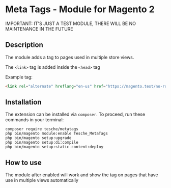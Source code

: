 # Meta Tags - Module for Magento 2

IMPORTANT: IT'S JUST A TEST MODULE, THERE WILL BE NO MAINTENANCE IN THE FUTURE

## Description
The module adds a <link> tag to pages used in multiple store views.

The `<link>` tag is added inside the `<head>` tag

Example tag:
```html
<link rel="alternate" hreflang="en-us" href="https://magento.test/no-route">
```

## Installation

The extension can be installed via `composer`. To proceed, run these commands in your terminal:

```
composer require tesche/metatags
php bin/magento module:enable Tesche_MetaTags
php bin/magento setup:upgrade
php bin/magento setup:di:compile
php bin/magento setup:static-content:deploy
```

## How to use
The module after enabled will work and show the tag on pages that have use in multiple views automatically